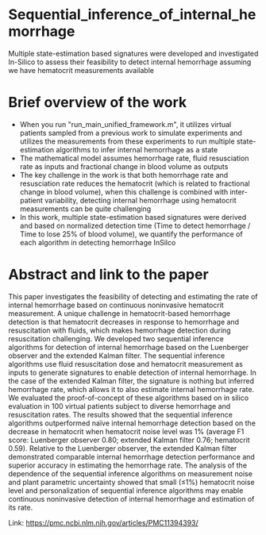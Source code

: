 # Sequential_inference_of_internal_hemorrhage
Multiple state-estimation based signatures were developed and investigated In-Silico to assess their feasibility to detect internal hemorrhage assuming we have hematocrit measurements available

# Brief overview of the work
- When you run "run_main_unified_framework.m", it utilizes virtual patients sampled from a previous work to simulate experiments and utilizes the measurements from these experiments to run multiple state-estimation algorithms to infer internal hemorrhage as a state
- The mathematical model assumes hemorrhage rate, fluid resusciation rate as inputs and fractional change in blood volume as outputs
- The key challenge in the work is that both hemorrhage rate and resusciation rate reduces the hematocrit (which is related to fractional change in blood volume), when this challenge is combined with inter-patient variability, detecting internal hemorrhage using hematocrit measurements can be quite challenging
- In this work, multiple state-estimation based signatures were derived and based on normalized detection time (Time to detect hemorrhage / Time to lose 25% of blood volume), we quantify the performance of each algorithm in detecting hemorrhage InSilco

# Abstract and link to the paper
This paper investigates the feasibility of detecting and estimating the rate of internal hemorrhage based on continuous noninvasive hematocrit measurement. A unique challenge in hematocrit-based hemorrhage detection is that hematocrit decreases in response to hemorrhage and resuscitation with fluids, which makes hemorrhage detection during resuscitation challenging. We developed two sequential inference algorithms for detection of internal hemorrhage based on the Luenberger observer and the extended Kalman filter. The sequential inference algorithms use fluid resuscitation dose and hematocrit measurement as inputs to generate signatures to enable detection of internal hemorrhage. In the case of the extended Kalman filter, the signature is nothing but inferred hemorrhage rate, which allows it to also estimate internal hemorrhage rate. We evaluated the proof-of-concept of these algorithms based on in silico evaluation in 100 virtual patients subject to diverse hemorrhage and resuscitation rates. The results showed that the sequential inference algorithms outperformed naïve internal hemorrhage detection based on the decrease in hematocrit when hematocrit noise level was 1% (average F1 score: Luenberger observer 0.80; extended Kalman filter 0.76; hematocrit 0.59). Relative to the Luenberger observer, the extended Kalman filter demonstrated comparable internal hemorrhage detection performance and superior accuracy in estimating the hemorrhage rate. The analysis of the dependence of the sequential inference algorithms on measurement noise and plant parametric uncertainty showed that small (≤1%) hematocrit noise level and personalization of sequential inference algorithms may enable continuous noninvasive detection of internal hemorrhage and estimation of its rate.

Link: https://pmc.ncbi.nlm.nih.gov/articles/PMC11394393/
